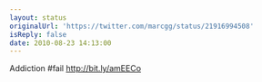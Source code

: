 ```yaml
---
layout: status
originalUrl: 'https://twitter.com/marcgg/status/21916994508'
isReply: false
date: 2010-08-23 14:13:00
---
```


Addiction #fail http://bit.ly/amEECo
